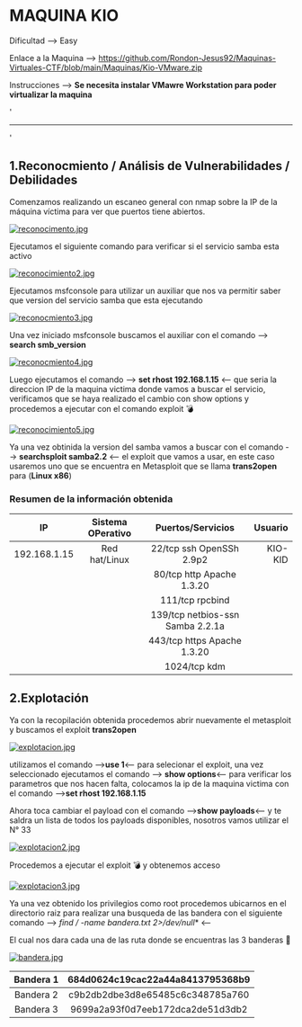 # MAQUINA KIO

Dificultad --> Easy

Enlace a la Maquina --> https://github.com/Rondon-Jesus92/Maquinas-Virtuales-CTF/blob/main/Maquinas/Kio-VMware.zip

Instrucciones --> **Se necesita instalar VMawre Workstation para poder virtualizar la maquina**

'


--------------------------------------------------------------------------------------------------------------------------------------------------------------------

'

## 1.Reconocmiento / Análisis de Vulnerabilidades / Debilidades

Comenzamos realizando un escaneo general con nmap sobre la IP de la máquina víctima para ver que puertos tiene abiertos.

[![reconocimento.jpg](https://i.postimg.cc/jSDk2G1h/reconocimento.jpg)](https://postimg.cc/qNdGZZ4t)

Ejecutamos el siguiente comando para verificar si el servicio samba esta activo

[![reconocimiento2.jpg](https://i.postimg.cc/jjPTwW1v/reconocimiento2.jpg)](https://postimg.cc/DWvHRznb)

Ejecutamos msfconsole para utilizar un auxiliar que nos va permitir saber que version del servicio samba que esta ejecutando

[![reconocmiento3.jpg](https://i.postimg.cc/0jV4rZtS/reconocmiento3.jpg)](https://postimg.cc/30D1cjQr)

Una vez iniciado msfconsole buscamos el auxiliar con el comando --> **search smb_version**

[![reconocmiento4.jpg](https://i.postimg.cc/gkwsvYjQ/reconocmiento4.jpg)](https://postimg.cc/ppHKvMDJ)

Luego ejecutamos el comando --> **set rhost 192.168.1.15** <-- que seria la direccion IP de la maquina victima donde vamos a buscar el servicio, verificamos que se haya realizado el cambio con show options y procedemos a ejecutar con el comando exploit 💣 

[![reconocimiento5.jpg](https://i.postimg.cc/8CGbQM4g/reconocimiento5.jpg)](https://postimg.cc/YvXFQ4Td)

Ya una vez obtinida la version del samba vamos a buscar con el comando --> **searchsploit samba2.2** <-- el exploit que vamos a usar, en este caso usaremos uno que se encuentra en Metasploit que se llama  **trans2open**  para (**Linux x86**) 

### Resumen de la información obtenida

|IP             | Sistema OPerativo | Puertos/Servicios                | Usuario       |
|:------------: |:-----------------:| :-------------------------------:| -------------:| 
| 192.168.1.15  | Red hat/Linux     | 22/tcp ssh OpenSSh 2.9p2         |  KIO-KID      | 
|               |                   | 80/tcp http Apache 1.3.20        |               | 
|               |                   | 111/tcp rpcbind                  |               | 
|               |                   | 139/tcp netbios-ssn Samba 2.2.1a |               |  
|               |                   | 443/tcp https Apache 1.3.20      |               |
|               |                   | 1024/tcp kdm                     |               |


## 2.Explotación

Ya con la recopilación obtenida procedemos abrir nuevamente el metasploit y buscamos el exploit  **trans2open** 

[![explotacion.jpg](https://i.postimg.cc/y6fBDT3n/explotacion.jpg)](https://postimg.cc/Rqn28KRn)

utilizamos el comando -->**use 1**<-- para selecionar el exploit, una vez seleccionado ejecutamos el comando --> **show options**<-- para verificar los parametros que nos hacen falta, colocamos la ip de la maquina victima con el comando -->**set rhost 192.168.1.15**

Ahora toca cambiar el payload con el comando -->**show payloads**<-- y te saldra un lista de todos los payloads disponibles, nosotros vamos utilizar el N° 33

[![explotacion2.jpg](https://i.postimg.cc/q7k4tDwb/explotacion2.jpg)](https://postimg.cc/YvyJZ3JY)

Procedemos a ejecutar el exploit 💣 y obtenemos acceso 

[![explotacion3.jpg](https://i.postimg.cc/kMzHyQhn/explotacion3.jpg)](https://postimg.cc/qgcQJ3TY)

Ya una vez obtenido los privilegios como root procedemos ubicarnos en el directorio raiz para realizar una busqueda de las bandera con el siguiente comando --> **find / -name bandera*.txt 2>/dev/null** <--

El cual nos dara cada una de las ruta donde se encuentras las 3 banderas 🚩

[![bandera.jpg](https://i.postimg.cc/L4cyPHn5/bandera.jpg)](https://postimg.cc/LhVBKFkF)


|Bandera 1 | 684d0624c19cac22a44a8413795368b9 |
|:--------:|:--------------------------------:|
|Bandera 2 | c9b2db2dbe3d8e65485c6c348785a760 |
|Bandera 3 | 9699a2a93f0d7eeb172dca2de51d3db2 | 



